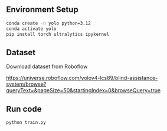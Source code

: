
## Environment Setup

```bash
conda create -n yolo python=3.12
conda activate yolo
pip install torch ultralytics ipykernel

```

## Dataset
Download dataset from Roboflow 

https://universe.roboflow.com/yolov4-lcs89/blind-assistance-system/browse?queryText=&pageSize=50&startingIndex=0&browseQuery=true

## Run code 

```bash
python train.py

```